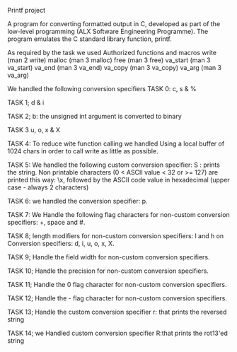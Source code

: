 Printf project

A program for converting formatted output in C, developed as part of the low-level programming (ALX Software Engineering Programme). 
The program emulates the C standard library function, printf.

As required by the task we used Authorized functions and macros
write (man 2 write)
malloc (man 3 malloc)
free (man 3 free)
va_start (man 3 va_start)
va_end (man 3 va_end)
va_copy (man 3 va_copy)
va_arg (man 3 va_arg)
 
We handled the following conversion specifiers
TASK 0: c, s & %

TASK 1; d & i

TASK 2; b: the unsigned int argument is converted to binary

TASK 3 u, o, x & X

TASK 4: To reduce wite function calling we handled Using a local buffer of 1024 chars in order to call write as little as possible.

TASK 5: We handled the following custom conversion specifier:
S : prints the string.
Non printable characters (0 < ASCII value < 32 or >= 127) are printed this way: \x, followed by the ASCII code value in hexadecimal (upper case - always 2 characters)

TASK 6: we handled the conversion specifier: p.

TASK 7: We Handle the following flag characters for non-custom conversion specifiers: +, space and #.

TASK 8; length modifiers for non-custom conversion specifiers: l and h on Conversion specifiers: d, i, u, o, x, X.

TASK 9; Handle the field width for non-custom conversion specifiers.

TASK 10; Handle the precision for non-custom conversion specifiers.

TASK 11; Handle the 0 flag character for non-custom conversion specifiers.

TASK 12; Handle the - flag character for non-custom conversion specifiers.

TASK 13; Handle the custom conversion specifier r: that prints the reversed string

TASK 14; we Handled  custom conversion specifier R:that  prints the rot13'ed string
